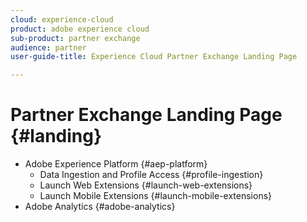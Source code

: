 ```yaml
---
cloud: experience-cloud
product: adobe experience cloud
sub-product: partner exchange
audience: partner
user-guide-title: Experience Cloud Partner Exchange Landing Page

---
```


# Partner Exchange Landing Page {#landing}

+ Adobe Experience Platform {#aep-platform}
  + Data Ingestion and Profile Access {#profile-ingestion}
  + Launch Web Extensions {#launch-web-extensions}
  + Launch Mobile Extensions {#launch-mobile-extensions}
+ Adobe Analytics {#adobe-analytics}
